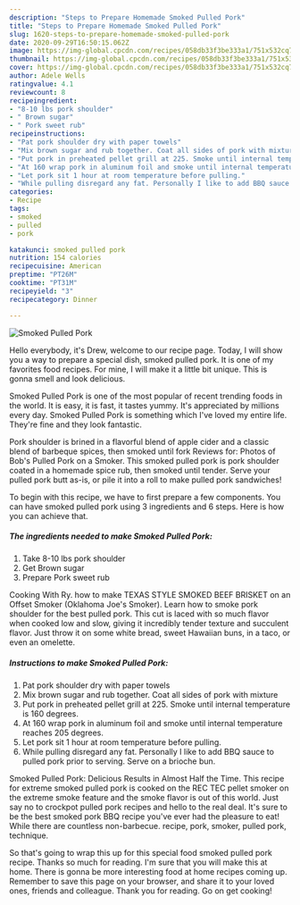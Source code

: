 ```yaml
---
description: "Steps to Prepare Homemade Smoked Pulled Pork"
title: "Steps to Prepare Homemade Smoked Pulled Pork"
slug: 1620-steps-to-prepare-homemade-smoked-pulled-pork
date: 2020-09-29T16:50:15.062Z
image: https://img-global.cpcdn.com/recipes/058db33f3be333a1/751x532cq70/smoked-pulled-pork-recipe-main-photo.jpg
thumbnail: https://img-global.cpcdn.com/recipes/058db33f3be333a1/751x532cq70/smoked-pulled-pork-recipe-main-photo.jpg
cover: https://img-global.cpcdn.com/recipes/058db33f3be333a1/751x532cq70/smoked-pulled-pork-recipe-main-photo.jpg
author: Adele Wells
ratingvalue: 4.1
reviewcount: 8
recipeingredient:
- "8-10 lbs pork shoulder"
- " Brown sugar"
- " Pork sweet rub"
recipeinstructions:
- "Pat pork shoulder dry with paper towels"
- "Mix brown sugar and rub together. Coat all sides of pork with mixture"
- "Put pork in preheated pellet grill at 225. Smoke until internal temperature is 160 degrees."
- "At 160 wrap pork in aluminum foil and smoke until internal temperature reaches 205 degrees."
- "Let pork sit 1 hour at room temperature before pulling."
- "While pulling disregard any fat. Personally I like to add BBQ sauce to pulled pork prior to serving. Serve on a brioche bun."
categories:
- Recipe
tags:
- smoked
- pulled
- pork

katakunci: smoked pulled pork 
nutrition: 154 calories
recipecuisine: American
preptime: "PT26M"
cooktime: "PT31M"
recipeyield: "3"
recipecategory: Dinner

---
```



![Smoked Pulled Pork](https://img-global.cpcdn.com/recipes/058db33f3be333a1/751x532cq70/smoked-pulled-pork-recipe-main-photo.jpg)

Hello everybody, it's Drew, welcome to our recipe page. Today, I will show you a way to prepare a special dish, smoked pulled pork. It is one of my favorites food recipes. For mine, I will make it a little bit unique. This is gonna smell and look delicious.

Smoked Pulled Pork is one of the most popular of recent trending foods in the world. It is easy, it is fast, it tastes yummy. It's appreciated by millions every day. Smoked Pulled Pork is something which I've loved my entire life. They're fine and they look fantastic.

Pork shoulder is brined in a flavorful blend of apple cider and a classic blend of barbeque spices, then smoked until fork Reviews for: Photos of Bob&#39;s Pulled Pork on a Smoker. This smoked pulled pork is pork shoulder coated in a homemade spice rub, then smoked until tender. Serve your pulled pork butt as-is, or pile it into a roll to make pulled pork sandwiches!


To begin with this recipe, we have to first prepare a few components. You can have smoked pulled pork using 3 ingredients and 6 steps. Here is how you can achieve that.

<!--inarticleads1-->

##### The ingredients needed to make Smoked Pulled Pork:

1. Take 8-10 lbs pork shoulder
1. Get  Brown sugar
1. Prepare  Pork sweet rub


Cooking With Ry. how to make TEXAS STYLE SMOKED BEEF BRISKET on an Offset Smoker (Oklahoma Joe&#39;s Smoker). Learn how to smoke pork shoulder for the best pulled pork. This cut is laced with so much flavor when cooked low and slow, giving it incredibly tender texture and succulent flavor. Just throw it on some white bread, sweet Hawaiian buns, in a taco, or even an omelette. 

<!--inarticleads2-->

##### Instructions to make Smoked Pulled Pork:

1. Pat pork shoulder dry with paper towels
1. Mix brown sugar and rub together. Coat all sides of pork with mixture
1. Put pork in preheated pellet grill at 225. Smoke until internal temperature is 160 degrees.
1. At 160 wrap pork in aluminum foil and smoke until internal temperature reaches 205 degrees.
1. Let pork sit 1 hour at room temperature before pulling.
1. While pulling disregard any fat. Personally I like to add BBQ sauce to pulled pork prior to serving. Serve on a brioche bun.


Smoked Pulled Pork: Delicious Results in Almost Half the Time. This recipe for extreme smoked pulled pork is cooked on the REC TEC pellet smoker on the extreme smoke feature and the smoke flavor is out of this world. Just say no to crockpot pulled pork recipes and hello to the real deal. It&#39;s sure to be the best smoked pork BBQ recipe you&#39;ve ever had the pleasure to eat! While there are countless non-barbecue. recipe, pork, smoker, pulled pork, technique. 

So that's going to wrap this up for this special food smoked pulled pork recipe. Thanks so much for reading. I'm sure that you will make this at home. There is gonna be more interesting food at home recipes coming up. Remember to save this page on your browser, and share it to your loved ones, friends and colleague. Thank you for reading. Go on get cooking!
